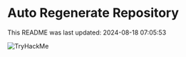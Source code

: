 # Auto Regenerate Repository

This README was last updated: 2024-08-18 07:05:53

 ![TryHackMe](https://tryhackme.com/badge/533634)